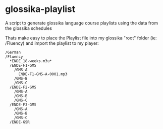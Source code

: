 # glossika-playlist
A script to generate glossika language course playlists using the data from the glossika schedules



Thats make easy to place the Playlist file into my glossika "root" folder (ie: /Fluency) and import the playlist to my player:

    /German
    /Fluency
      *ENDE_18-weeks.m3u*   
      /ENDE-F1-GMS
        /GMS-A
          ENDE-F1-GMS-A-0001.mp3
        /GMS-B
        /GMS-C  
      /ENDE-F2-GMS
        /GMS-A
        /GMS-B
        /GMS-C  
      /ENDE-F3-GMS
        /GMS-A
        /GMS-B
        /GMS-C      
      /ENDE-GSR
